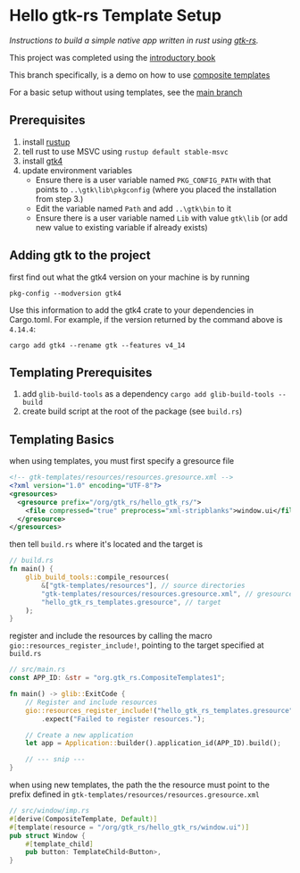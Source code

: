 # Hello gtk-rs Template Setup

*Instructions to build a simple native app written in rust using [gtk-rs](https://gtk-rs.org/).*


This project was completed using the [introductory book](https://gtk-rs.org/gtk4-rs/stable/latest/book/)

This branch specifically, is a demo on how to use [composite templates](https://gtk-rs.org/gtk4-rs/stable/latest/book/composite_templates.html)

For a basic setup without using templates, see the [main branch](https://github.com/rmarinn/hello-gtk-rs)

## Prerequisites

1. install [rustup](https://rustup.rs/)
2. tell rust to use MSVC using `rustup default stable-msvc`
3. install [gtk4](https://github.com/wingtk/gvsbuild#development-environment)
4. update environment variables
    * Ensure there is a user variable named `PKG_CONFIG_PATH` with that points to `..\gtk\lib\pkgconfig` (where you placed the installation from step 3.)
    * Edit the variable named `Path` and add `..\gtk\bin` to it
    * Ensure there is a user variable named `Lib` with value `gtk\lib` (or add new value to existing variable if already exists)

## Adding gtk to the project

first find out what the gtk4 version on your machine is by running
```
pkg-config --modversion gtk4
```
Use this information to add the gtk4 crate to your dependencies in Cargo.toml. For example, if the version returned by the command above is `4.14.4`:
```
cargo add gtk4 --rename gtk --features v4_14
```

## Templating Prerequisites

1. add `glib-build-tools` as a dependency
    ```cargo add glib-build-tools --build```
2. create build script at the root of the package (see `build.rs`)

## Templating Basics

when using templates, you must first specify a gresource file
```xml
<!-- gtk-templates/resources/resources.gresource.xml -->
<?xml version="1.0" encoding="UTF-8"?>
<gresources>
  <gresource prefix="/org/gtk_rs/hello_gtk_rs/">
    <file compressed="true" preprocess="xml-stripblanks">window.ui</file>
  </gresource>
</gresources>
```

then tell `build.rs` where it's located and the target is
```rust
// build.rs
fn main() {
    glib_build_tools::compile_resources(
        &["gtk-templates/resources"], // source directories 
        "gtk-templates/resources/resources.gresource.xml", // gresource
        "hello_gtk_rs_templates.gresource", // target
    );
}
```

register and include the resources by calling the macro `gio::resources_register_include!`, pointing to the target specified at `build.rs`
```rust
// src/main.rs
const APP_ID: &str = "org.gtk_rs.CompositeTemplates1";

fn main() -> glib::ExitCode {
    // Register and include resources
    gio::resources_register_include!("hello_gtk_rs_templates.gresource")
        .expect("Failed to register resources.");

    // Create a new application
    let app = Application::builder().application_id(APP_ID).build();

    // --- snip ---
}
```

when using new templates, the path the the resource must point to the prefix defined in `gtk-templates/resources/resources.gresource.xml`
```rust
// src/window/imp.rs
#[derive(CompositeTemplate, Default)]
#[template(resource = "/org/gtk_rs/hello_gtk_rs/window.ui")]
pub struct Window {
    #[template_child]
    pub button: TemplateChild<Button>,
}
```
